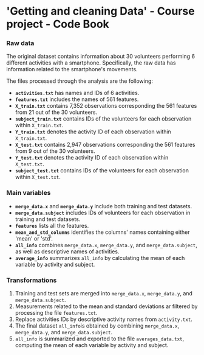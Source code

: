 # 'Getting and cleaning Data' - Course project - Code Book
### Raw data
The original dataset contains information about 30 volunteers performing 6 different activities with a smartphone. Specifically, the raw data has information related to the smartphone's movements.

The files processed through the analysis are the following:

* **`activities.txt`** has names and IDs of 6 activities.
* **`features.txt`** includes the names of 561 features.
* **`X_train.txt`** contains 7,352 observations corresponding the 561 features from 21 out of the 30 volunteers.
* **`subject_train.txt`** contains IDs of the volunteers for each observation within `X_train.txt`.
* **`Y_train.txt`** denotes the activity ID of each observation within `X_train.txt`.
* **`X_test.txt`** contains 2,947 observations corresponding the 561 features from 9 out of the 30 volunteers.
* **`Y_test.txt`** denotes the activity ID of each observation within `X_test.txt`.
* **`subject_test.txt`** contains IDs of the volunteers for each observation within `X_test.txt`.

### Main variables
* **`merge_data.x`** and **`merge_data.y`** include both training and test datasets.
* **`merge_data.subject`** includes IDs of volunteers for each observation in training and test datasets.
* **`features`** lists all the features.
* **`mean_and_std_columns`** identifies the columns' names containing either 'mean' or 'std'.
* **`all_info`** combines `merge_data.x`, `merge_data.y`, and `merge_data.subject`, as well as descriptive names of activities.
* **`average_info`** summarizes `all_info` by calculating the mean of each variable by activity and subject.

### Transformations
1. Training and test sets are merged into `merge_data.x`, `merge_data.y`, and `merge_data.subject`.
2. Measurements related to the mean and standard deviations ar filtered by processing the file `features.txt`.
3. Replace activities IDs by descriptive activity names from `activity.txt`.
4. The final dataset `all_info`is obtained by combining  `merge_data.x`, `merge_data.y`, and `merge_data.subject`.
5.  `all_info` is summarized and exported to  the file `averages_data.txt`, computing the mean of each variable by activity and subject.
